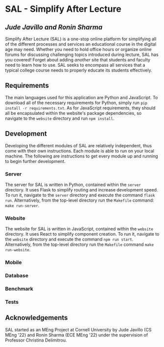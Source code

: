 # SAL - Simplify After Lecture
## *Jude Javillo and Ronin Sharma*

Simplify After Lecture (SAL) is a one-stop online platform for simplifying all
of the different processes and services an educational course in the digital
age may need. Whether you need to hold office hours or organize online forums
for discussing challenging topics introduced during lecture, SAL has you 
covered! Forget about adding *another* site that students and faculty need to
learn how to use. SAL seeks to encompass all services that a typical college
course needs to properly educate its students effectively.

## Requirements

The main languages used for this application are Python and JavaScript. To
download all of the necessary requirements for Python, simply run 
`pip install -r requirements.txt`. As for JavaScript requirements, they should
all be encapsulated within the website's package dependencies, so navigate to 
the `website` directory and run `npm install`.

## Development

Developing the different modules of SAL are relatively independent, thus come
with their own instructions. Each module is able to run on your local machine.
The following are instructions to get every module up and running to begin 
further development.

### Server

The server for SAL is written in Python, contained within the `server` 
directory. It uses Flask to simplify routing and increase development speed.
To run it, navigate to the `server` directory and execute the command 
`flask run`. Alternatively, from the top-level directory run the `Makefile`
command: `make run-server`.

### Website

The website for SAL is written in JavaScript, contained within the `website`
directory. It uses React to simplify component creation. To run it, navigate to
the `website` directory and execute the command `npm run start`. Alternatively,
from the top-level directory run the `Makefile` command `make run-website`.

### Mobile

### Database

### Benchmark

### Tests

## Acknowledgements

SAL started as an MEng Project at Cornell University by Jude Javillo (CS MEng 
'22) and Ronin Sharma (ECE MEng '22) under the supervision of Professor
Christina Delimitrou.
